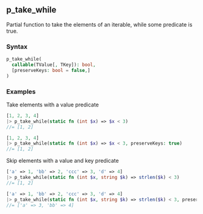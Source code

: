 [//]: # (This file is autogenerated)

## p_take_while

Partial function to take the elements of an iterable, while some predicate is true.

### Syntax
```php
p_take_while(
  callable(TValue[, TKey]): bool,
  [preserveKeys: bool = false,]
)
```

### Examples
Take elements with a value predicate
```php
[1, 2, 3, 4]
|> p_take_while(static fn (int $x) => $x < 3)
//= [1, 2]
```
```php
[1, 2, 3, 4]
|> p_take_while(static fn (int $x) => $x < 3, preserveKeys: true)
//= [1, 2]
```
Skip elements with a value and key predicate
```php
['a' => 1, 'bb' => 2, 'ccc' => 3, 'd' => 4]
|> p_take_while(static fn (int $x, string $k) => strlen($k) < 3)
//= [1, 2]
```
```php
['a' => 1, 'bb' => 2, 'ccc' => 3, 'd' => 4]
|> p_take_while(static fn (int $x, string $k) => strlen($k) < 3, preserveKeys: true)
//= ['a' => 3, 'bb' => 4]
```
